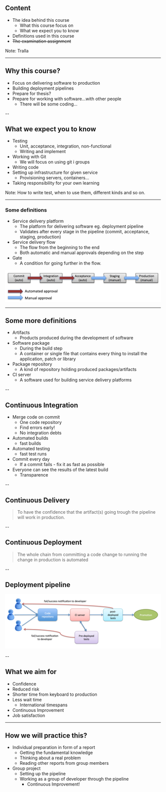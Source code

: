 ## Content

* The idea behind this course
  * What this course focus on 
  * What we expect you to know
* Definitions used in this course
* ~~The examination assignment~~

Note: Tralla


---
## Why this course?

* Focus on delivering software to production
* Building deployment pipelines
* Prepare for thesis?
* Prepare for working with software...with other people
  * There will be some coding...


--
## What we expect you to know

* Testing
  * Unit, acceptance, integration, non-functional
  * Writing and implement
* Working with Git
  * We will focus on using git i groups
* Writing code
* Setting up infrastructure for given service
  * Provisioning servers, containers...
* Taking responsibility for your own learning

Note: How to write test, when to use them, different kinds and so on.


---
### Some definitions

* Service delivery platform
  * The platform for delivering software eg. deployment pipeline 
  * Validates after every stage in the pipeline (commit, acceptance, staging, production) 
* Service delivery flow 
  * The flow from the beginning to the end
  * Both automatic and manual approvals depending on the step
* Gate
  * A condition for going further in the flow. 

![pipeline](./images/pipe02.png)


---
## Some more definitions
* Artifacts 
  * Products produced during the development of software
* Software package
  * During the build step
  * A container or single file that contains every thing to install the application, patch or library
* Package repository
  * A kind of repository holding produced packages/artifacts
* CI server
  * A software used for building service delivery platforms


--
## Continuous Integration

* Merge code on commit
  * One code repository
  * Find errors early!
  * No integration debts
* Automated builds
  * fast builds
* Automated testing
  * fast test runs
* Commit every day
  * If a commit fails - fix it as fast as possible
* Everyone can see the results of the latest build
  * Transparence




--
## Continuous Delivery

> To have the confidence that the artifact(s) going trough the pipeline will work in production.


--
## Continuous Deployment

> The whole chain from committing a code change to running the change in production is automated


--
## Deployment pipeline

![pipeline](https://github.com/CS-LNU-Learning-Objects/web-application-architecture/raw/master/images/pipeline.png)



--
## What we aim for

* Confidence
* Reduced risk
* Shorter time from keyboard to production
* Less wait time
  * International timespans
* Continuous Improvement
* Job satisfaction



---
## How we will practice this?

* Individual preparation in form of a report
  * Getting the fundamental knowledge
  * Thinking about a real problem
  * Reading other reports from group members
* Group project
  * Setting up the pipeline
  * Working as a group of developer through the pipeline
    * Continuous Improvement!



